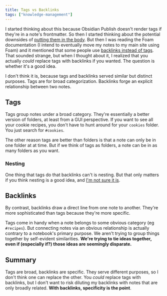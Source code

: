 ```yaml
---
title: Tags vs Backlinks
tags: ["knowledge-management"]
---
```


I started thinking about this because Obsidian Publish doesn't render tags if they're in a note's frontmatter. So then I started thinking about the potential downsides of [putting them in the body](notes/markdown-frontmatter.md). But then I was reading the Foam documentation (I intend to eventually move my notes to my main site using Foam) and it mentioned that some people use [backlinks instead of tags](https://foambubble.github.io/foam/user/features/tags.html#using-backlinks-in-place-of-tags). That sounded strange, but when I thought about it, I realized that you actually *could* replace tags with backlinks if you wanted. The question is whether it's a good idea.

I don't think it is, because tags and backlinks served similar but distinct purposes. Tags are for broad categorization. Backlinks forge an explicit relationship between two notes.

## Tags

Tags group notes under a broad category. They're essentially a better version of folders, at least from a GUI perspective. If you want to see all your cookie recipes, you don't have to hunt around for your `cookies` folder. You just search for `#cookies`.

The other reason tags are better than folders is that a note can only be in one folder at at time. But if we think of tags as folders, a note can be in as many folders as you want.

### Nesting

One thing that tags do that backlinks can't is nesting. But that only matters if you think nesting is a good idea, and [I'm not sure it is](notes/nesting-tags.md).

## Backlinks

By contrast, backlinks draw a direct line from one note to another. They're more sophisticated than tags because they're more specific.

Tags come in handy when a note belongs to some obvious category (eg `#recipes`). But connecting notes via an obvious relationship is actually contrary to a notebook's primary purpose. We aren't trying to group things together by self-evident similarities. **We're trying to tie ideas together, even if (especially if?) those ideas are seemingly disparate.**

## Summary

Tags are broad, backlinks are specific. They serve different purposes, so I don't think one can replace the other. You *could* replace tags with backlinks, but I don't want to risk diluting my backlinks with notes that are only broadly related. **With backlinks, specificity is the point**.
